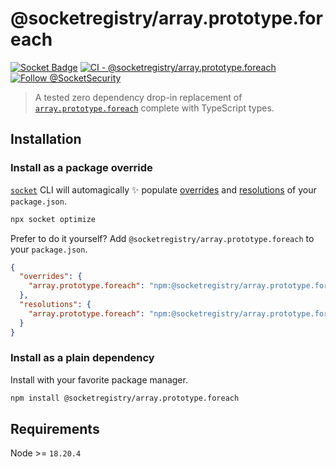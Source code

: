 # @socketregistry/array.prototype.foreach

[![Socket Badge](https://socket.dev/api/badge/npm/package/@socketregistry/array.prototype.foreach)](https://socket.dev/npm/package/@socketregistry/array.prototype.foreach)
[![CI - @socketregistry/array.prototype.foreach](https://github.com/SocketDev/socket-registry/actions/workflows/test.yml/badge.svg)](https://github.com/SocketDev/socket-registry/actions/workflows/test.yml)
[![Follow @SocketSecurity](https://img.shields.io/twitter/follow/SocketSecurity?style=social)](https://twitter.com/SocketSecurity)

> A tested zero dependency drop-in replacement of
> [`array.prototype.foreach`](https://socket.dev/npm/package/array.prototype.foreach)
> complete with TypeScript types.

## Installation

### Install as a package override

[`socket`](https://socket.dev/npm/package/socket) CLI will automagically ✨
populate
[overrides](https://docs.npmjs.com/cli/v9/configuring-npm/package-json#overrides)
and [resolutions](https://yarnpkg.com/configuration/manifest#resolutions) of
your `package.json`.

```sh
npx socket optimize
```

Prefer to do it yourself? Add `@socketregistry/array.prototype.foreach` to your
`package.json`.

```json
{
  "overrides": {
    "array.prototype.foreach": "npm:@socketregistry/array.prototype.foreach@^1"
  },
  "resolutions": {
    "array.prototype.foreach": "npm:@socketregistry/array.prototype.foreach@^1"
  }
}
```

### Install as a plain dependency

Install with your favorite package manager.

```sh
npm install @socketregistry/array.prototype.foreach
```

## Requirements

Node >= `18.20.4`
